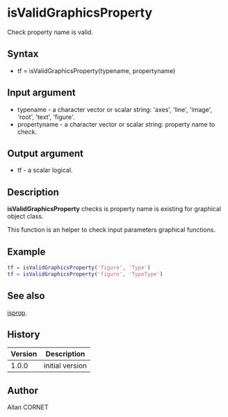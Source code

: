 # isValidGraphicsProperty

Check property name is valid.

## Syntax

- tf = isValidGraphicsProperty(typename, propertyname)

## Input argument

- typename - a character vector or scalar string: 'axes', 'line', 'image', 'root', 'text', 'figure'.
- propertyname - a character vector or scalar string: property name to check.

## Output argument

- tf - a scalar logical.

## Description

  <p><b>isValidGraphicsProperty</b> checks is property name is existing for graphical object class.</p>
  <p>This function is an helper to check input parameters graphical functions.</p>

## Example

```matlab
tf = isValidGraphicsProperty('figure', 'Type')
tf = isValidGraphicsProperty('figure', 'TypeType')
```

## See also

[isprop](../handle/isprop.md).

## History

| Version | Description     |
| ------- | --------------- |
| 1.0.0   | initial version |

## Author

Allan CORNET
